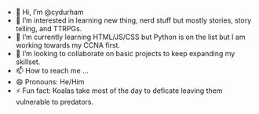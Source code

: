 - 👋 Hi, I’m @cydurham
- 👀 I’m interested in learning new thing, nerd stuff but mostly stories, story telling, and TTRPGs.
- 🌱 I’m currently learning HTML/JS/CSS but Python is on the list but I am working towards my CCNA first. 
- 💞️ I’m looking to collaborate on basic projects to keep expanding my skillset. 
- 📫 How to reach me ...
- 😄 Pronouns: He/Him
- ⚡ Fun fact: Koalas take most of the day to deficate leaving them vulnerable to predators. 

<!---
cydurham/cydurham is a ✨ special ✨ repository because its `README.md` (this file) appears on your GitHub profile.
You can click the Preview link to take a look at your changes.
--->

